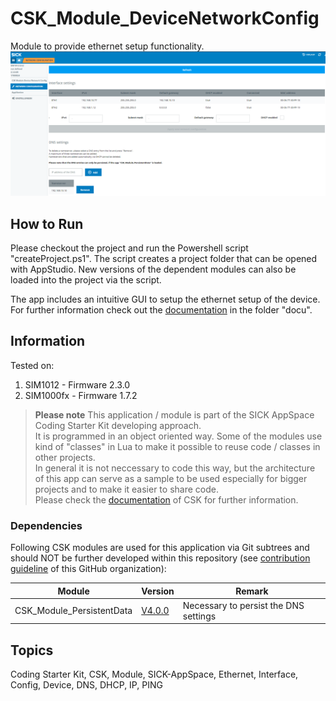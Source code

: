 # CSK_Module_DeviceNetworkConfig

Module to provide ethernet setup functionality.
![plot](./docu/media/UI_Screenshot.png)

## How to Run
Please checkout the project and run the Powershell script "createProject.ps1". The script creates a project folder that can be opened with AppStudio. New versions of the dependent modules can also be loaded into the project via the script.

The app includes an intuitive GUI to setup the ethernet setup of the device.  
For further information check out the [documentation](./docu/CSK_Module_DeviceNetworkConfig.html) in the folder "docu".

## Information

Tested on:  
1. SIM1012        - Firmware 2.3.0
2. SIM1000fx      - Firmware 1.7.2

>**Please note**
> This application / module is part of the SICK AppSpace Coding Starter Kit developing approach.  
It is programmed in an object oriented way. Some of the modules use kind of "classes" in Lua to make it possible to reuse code / classes in other projects.  
In general it is not neccessary to code this way, but the architecture of this app can serve as a sample to be used especially for bigger projects and to make it easier to share code.  
Please check the [documentation](https://github.com/SICKAppSpaceCodingStarterKit/.github/blob/main/docu/SICKAppSpaceCodingStarterKit_Documentation.md) of CSK for further information.

### Dependencies
Following CSK modules are used for this application via Git subtrees and should NOT be further developed within this repository (see [contribution guideline](https://github.com/SICKAppSpaceCodingStarterKit/.github/blob/main/Contribution_Guideline.md) of this GitHub organization):  

|Module|Version|Remark
|--|--|--|
|CSK_Module_PersistentData|[V4.0.0](https://github.com/SICKAppSpaceCodingStarterKit/CSK_Module_PersistentData/releases/tag/v4.0.0)|Necessary to persist the DNS settings 

## Topics
Coding Starter Kit, CSK, Module, SICK-AppSpace, Ethernet, Interface, Config, Device, DNS, DHCP, IP, PING
